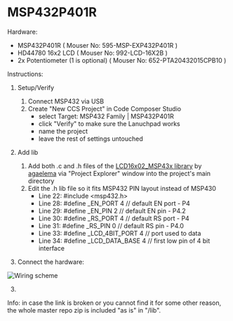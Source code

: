 # MSP432P401R

Hardware:

- MSP432P401R      ( Mouser No: 595-MSP-EXP432P401R  )
- HD44780 16x2 LCD ( Mouser No: 992-LCD-16X2B        )
- 2x Potentiometer (1 is optional) ( Mouser No: 652-PTA20432015CPB10 )


Instructions:
1. Setup/Verify
	1. Connect MSP432 via USB
	2. Create "New CCS Project" in Code Composer Studio
		- select Target: MSP432 Family  |  MSP432P401R
		- click "Verify" to make sure the Lanuchpad works
		- name the project
		- leave the rest of settings untouched
2. Add lib
	1. Add both .c and .h files of the [LCD16x02_MSP43x library](https://github.com/agaelema/LCD16x2_MSP43x) by [agaelema](https://github.com/agaelema) via "Project Explorer" window into the project's main directory
	2. Edit the .h lib file so it fits MSP432 PIN layout instead of MSP430
		- Line 22: #include <msp432.h>
		- Line 28: #define     _EN_PORT        4                   // default EN port - P4
		- Line 29: #define     _EN_PIN         2                   // default EN pin  - P4.2
		- Line 30: #define     _RS_PORT        4                   // default RS port - P4
		- Line 31: #define     _RS_PIN         0                   // default RS pin  - P4.0
		- Line 33: #define     _LCD_4BIT_PORT          4               // port used to data
		- Line 34: #define     _LCD_DATA_BASE          4               // first low pin of 4 bit interface


3. Connect the hardware:

![Wiring scheme](/images/WIRING.BMP)

3. 




Info: in case the link is broken or you cannot find it for some other reason, the whole master repo zip is included "as is" in "/lib".